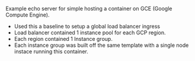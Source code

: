 Example echo server for simple hosting a container on GCE (Google Compute Engine). 

* Used this a baseline to setup a global load balancer ingress
* Load balancer contained 1 instance pool for each GCP region.
* Each region contained 1 Instance group.
* Each instance group was built off the same template with a single node instace running this container.

